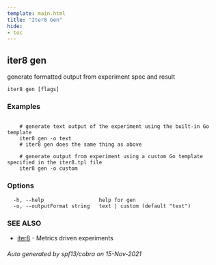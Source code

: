 ```yaml
---
template: main.html
title: "Iter8 Gen"
hide:
- toc
---
```


## iter8 gen

generate formatted output from experiment spec and result

```
iter8 gen [flags]
```

### Examples

```

	# generate text output of the experiment using the built-in Go template
	iter8 gen -o text
	# iter8 gen does the same thing as above

	# generate output from experiment using a custom Go template specified in the iter8.tpl file
	iter8 gen -o custom
```

### Options

```
  -h, --help                  help for gen
  -o, --outputFormat string   text | custom (default "text")
```

### SEE ALSO

* [iter8](iter8.md)	 - Metrics driven experiments

###### Auto generated by spf13/cobra on 15-Nov-2021
